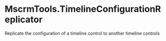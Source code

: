 # MscrmTools.TimelineConfigurationReplicator
Replicate the configuration of a timeline control to another timeline controls
